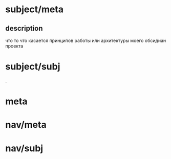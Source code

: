 # subject/meta
## description
что то что касается принципов работы или архитектуры моего обсидиан проекта
# subject/subj
. 
# meta
# nav/meta
# nav/subj